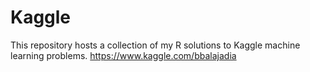 # Kaggle
This repository hosts a collection of my R solutions to Kaggle machine learning problems.
https://www.kaggle.com/bbalajadia
